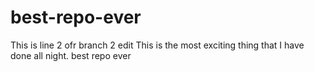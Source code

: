 # best-repo-ever
This is line 2 ofr branch 2 edit
This is the most exciting thing that I have done all night.
best repo ever
